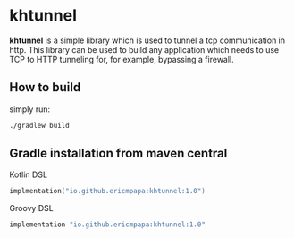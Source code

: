 # khtunnel
**khtunnel** is a simple library which is used to tunnel a tcp communication in http.
This library can be used to build any application which needs to use TCP to HTTP tunneling for, for example, bypassing a firewall.

## How to build  
simply run:  
```bash
./gradlew build
```
## Gradle installation from maven central  
Kotlin DSL    
```kotlin
implmentation("io.github.ericmpapa:khtunnel:1.0")
```
Groovy DSL  
```groovy
implementation "io.github.ericmpapa:khtunnel:1.0"
```
